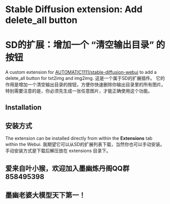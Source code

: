 # Stable Diffusion extension: Add delete_all button
# SD的扩展：增加一个 “清空输出目录” 的按钮

A custom extension for [AUTOMATIC1111/stable-diffusion-webui](https://github.com/AUTOMATIC1111/stable-diffusion-webui) to add a delete_all button for txt2img and img2img.
这是一个属于SD的扩展插件。
它的作用是增加一个清空输出目录的按钮，方便你快速删除你输出目录里的所有图片。
特别需要注意的是，你必须先生成一张任意图片，才能正确使用这个功能。

## Installation
## 安装方式

The extension can be installed directly from within the **Extensions** tab within the Webui.
我期望它可以从SD的扩展列表下载，当然你也可以手动安装。
手动安装方式是下载后解压放在 extensions 目录下。

## 爱来自叶小猴，欢迎加入墨幽炼丹阁QQ群 858495398
## 墨幽老婆大模型天下第一！
